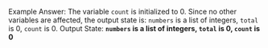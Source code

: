Example Answer: 
The variable `count` is initialized to 0. Since no other variables are affected, the output state is: `numbers` is a list of integers, `total` is 0, `count` is 0.
Output State: **`numbers` is a list of integers, `total` is 0, `count` is 0**